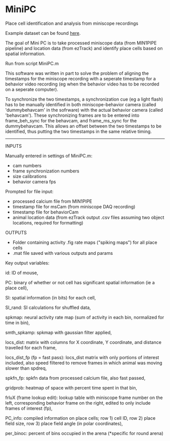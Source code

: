 # MiniPC
Place cell identification and analysis from miniscope recordings

Example dataset can be found [here](https://drive.google.com/drive/folders/1EBUdYbQ764NmUG4B9_i2_M5lvZpm_5Rh?usp=sharing).

The goal of Mini PC is to take processed miniscope data (from MIN1PIPE pipeline) and location data (from ezTrack) and identify place cells based on spatial information.

Run from script MiniPC.m

This software was written in part to solve the problem of aligning the timestamps for the miniscope recording with a seperate timestamp for a behavior video recording (eg when the behavior video has to be recorded on a seperate computer).

To synchronize the two timestamps, a synchronization cue (eg a light flash) has to be manually identified in both miniscope-behavior camera (called 'dummybehavcam' in the sofrware) with the actual behavior camera (called 'behavcam'). These synchronizing frames are to be entered into frame_beh_sync for the behavcam, and frame_ms_sync for the dummybehavcam. This allows an offset between the two timestamps to be identified, thus putting the two timestamps in the same relative timing.


**********
INPUTS

Manually entered in settings of MiniPC.m:  
- cam numbers
- frame synchronization numbers
- size calibrations
- behavior camera fps

Prompted for file input:  
- processed calcium file from MIN1PIPE
- timestamp file for msCam (from miniscope DAQ recording) 
- timestamp file for behaviorCam 
- animal location data (from ezTrack output .csv files assuming two object locations, required for formatting)

OUTPUTS
- Folder containing activity .fig rate maps ("spiking maps") for all place cells
- .mat file saved with various outputs and params

Key output variables:

id:  ID of mouse,

PC:  binary of whether or not cell has significant spatial information (ie a place cell),

SI:  spatial information (in bits) for each cell,

SI_rand: SI calculations for shuffled data,

spkmap:  neural activity rate map (sum of activity in each bin, normalized for time in bin),

smth_spkamp:  spkmap with gaussian filter applied,

locs_dist: matrix with columns for X coordinate, Y coordinate, and distance travelled for each frame,

locs_dist_fp (fp = fast pass):  locs_dist matrix with only portions of interest included, also speed filtered to remove frames in which animal was moving slower than spdreq,

spkfn_fp: spkfn data from processed calcium file, also fast passed,

gridprob:  heatmap of space with percent time spent in that bin,

frluX (frame lookup edit):  lookup table with miniscope frame number on the left, corresponding behavior frame on the right, edited to only include frames of interest (fp),

PC_info:  compiled information on place cells; row 1) cell ID, row 2) place field size, row 3) place field angle (in polar coordinates),

per_binoc:  percent of bins occupied in the arena (*specific for round arena)
